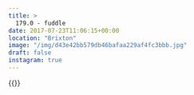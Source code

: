 ```yaml
---
title: >
  179.0 - fuddle
date: 2017-07-23T11:06:15+00:00
location: "Brixton"
image: "/img/d43e42bb579db46bafaa229af4fc3bbb.jpg"
draft: false
instagram: true
---
```


{{<photo src="/img/d43e42bb579db46bafaa229af4fc3bbb.jpg">}}
